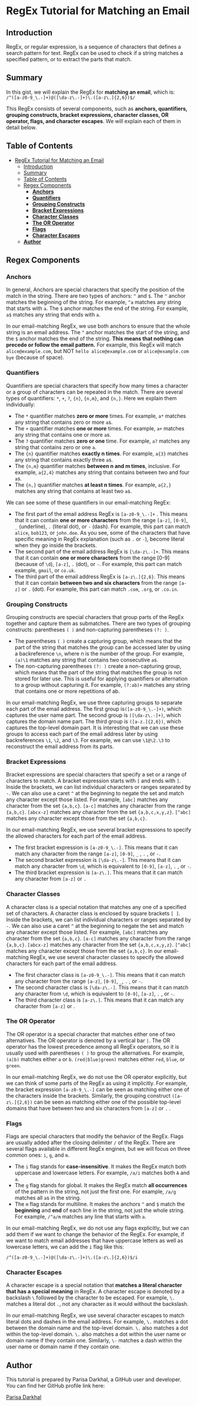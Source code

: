 # RegEx Tutorial for Matching an Email

## Introduction

RegEx, or regular expression, is a sequence of characters that defines a search pattern for text. RegEx can be used to check if a string matches a specified pattern, or to extract the parts that match.

## Summary

In this gist, we will explain the RegEx for **matching an email**, which is:
`/^([a-z0-9_\.-]+)@([\da-z\.-]+)\.([a-z\.]{2,6})$/`

This RegEx consists of several components, such as **anchors, quantifiers, grouping constructs, bracket expressions, character classes, OR operator, flags, and character escapes**. We will explain each of them in detail below.

## Table of Contents

- [RegEx Tutorial for Matching an Email](#regex-tutorial-for-matching-an-email)
  - [Introduction](#introduction)
  - [Summary](#summary)
  - [Table of Contents](#table-of-contents)
  - [Regex Components](#regex-components)
    - [**Anchors**](#anchors)
    - [**Quantifiers**](#quantifiers)
    - [**Grouping Constructs**](#grouping-constructs)
    - [**Bracket Expressions**](#bracket-expressions)
    - [**Character Classes**](#character-classes)
    - [**The OR Operator**](#the-or-operator)
    - [**Flags**](#flags)
    - [**Character Escapes**](#character-escapes)
  - [**Author**](#author)

## Regex Components

### **Anchors**

In general, Anchors are special characters that specify the position of the match in the string. There are two types of anchors: `^` and `$`. The `^` anchor matches the beginning of the string. For example, `^a` matches any string that starts with `a`. The `$` anchor matches the end of the string. For example, `a$` matches any string that ends with `a`.

In our email-matching RegEx, we use both anchors to ensure that the whole string is an email address. The `^` anchor matches the start of the string, and the `$` anchor matches the end of the string. **This means that nothing can precede or follow the email pattern.** For example, this RegEx will match `alice@example.com`, but NOT `hello alice@example.com` or `alice@example.com bye` (because of space).

### **Quantifiers**

Quantifiers are special characters that specify how many times a character or a group of characters can be repeated in the match. There are several types of quantifiers: `*`, `+`, `?`, `{n}`, `{n,m}`, and `{n,}`. Here we explain them individually:

- The `*` quantifier matches **zero or more** times. For example, `a*` matches any string that contains zero or more `a`s.
- The `+` quantifier matches **one or more** times. For example, `a+` matches any string that contains one or more `a`s.
- The `?` quantifier matches **zero or one** time. For example, `a?` matches any string that contains zero or one `a`.
- The `{n}` quantifier matches **exactly n times**. For example, `a{3}` matches any string that contains exactly three `a`s.
- The `{n,m}` quantifier matches **between n and m times**, inclusive. For example, `a{2,4}` matches any string that contains between two and four `a`s.
- The `{n,}` quantifier matches **at least n times**. For example, `a{2,}` matches any string that contains at least two `a`s.

We can see some of these quantifiers in our email-matching RegEx:

- The first part of the email address RegEx is `[a-z0-9_\.-]+` . This means that it can contain **one or more characters** from the range `[a-z]`, `[0-9]`, `_` (underline), `.` (literal dot), or `-` (dash). For example, this part can match `alice`, `bob123`, or `john.doe`. As you see, some of the characters that have specific meaning in RegEx explanation (such as `.` or `-`), become literal when they go inside the brackets.
- The second part of the email address RegEx is `[\da-z\.-]+`. This means that it can contain **one or more characters** from the range [0-9] (because of `\d`), `[a-z]`, `.` (dot), or `-`. For example, this part can match example, `gmail`, or `co.uk`.
- The third part of the email address RegEx is `[a-z\.]{2,6}`. This means that it can contain **between two and six characters** from the range `[a-z]` or `.` (dot). For example, this part can match `.com`, `.org`, or `.co.in`.

### **Grouping Constructs**

Grouping constructs are special characters that group parts of the RegEx together and capture them as submatches. There are two types of grouping constructs: parentheses `( )` and non-capturing parentheses `(?: )`.

- The parentheses `( )` create a capturing group, which means that the part of the string that matches the group can be accessed later by using a backreference `\n`, where n is the number of the group. For example, `(a)\1` matches any string that contains two consecutive `a`s.
- The non-capturing parentheses `(?: )` create a non-capturing group, which means that the part of the string that matches the group is not stored for later use. This is useful for applying quantifiers or alternation to a group without capturing it. For example, `(?:ab)+` matches any string that contains one or more repetitions of ab.

In our email-matching RegEx, we use three capturing groups to separate each part of the email address. The first group is`([a-z0-9_\.-]+)`, which captures the user name part. The second group is `([\da-z\.-]+)`, which captures the domain name part. The third group is `([a-z.]{2,6})`, which captures the top-level domain part. It is interesting that we can use these groups to access each part of the email address later by using backreferences `\1`, `\2`, and `\3`. For example, we can use `\1@\2.\3` to reconstruct the email address from its parts.

### **Bracket Expressions**

Bracket expressions are special characters that specify a set or a range of characters to match. A bracket expression starts with `[` and ends with `]`. Inside the brackets, we can list individual characters or ranges separated by `-`. We can also use a caret `^` at the beginning to negate the set and match any character except those listed.
For example, `[abc]` matches any character from the set `{a,b,c}`. `[a-c]` matches any character from the range `{a,b,c}`. `[abcx-z]` matches any character from the set `{a,b,c,x,y,z}`. `[^abc]` matches any character except those from the set `{a,b,c}`.

In our email-matching RegEx, we use several bracket expressions to specify the allowed characters for each part of the email address.

- The first bracket expression is `[a-z0-9_\.-]`. This means that it can match any character from the range `[a-z]`, `[0-9]`, `_` , `.` , or `-`.
- The second bracket expression is `[\da-z\.-]`. This means that it can match any character from `\d`, which is equivalent to `[0-9]`, `[a-z]`, `.` , or `-`.
- The third bracket expression is `[a-z\.]`. This means that it can match any character from `[a-z]` or `.`

### **Character Classes**

A character class is a special notation that matches any one of a specified set of characters. A character class is enclosed by square brackets `[ ]`. Inside the brackets, we can list individual characters or ranges separated by `-`. We can also use a caret `^` at the beginning to negate the set and match any character except those listed.
For example, `[abc]` matches any character from the set `{a,b,c}`. `[a-c]` matches any character from the range `{a,b,c}`. `[abcx-z]` matches any character from the set `{a,b,c,x,y,z}`. `[^abc]` matches any character except those from the set `{a,b,c}`.
In our email-matching RegEx, we use several character classes to specify the allowed characters for each part of the email address.

- The first character class is `[a-z0-9_\.-]`. This means that it can match any character from the range `[a-z]`, `[0-9]`, `_`, `.` , or `-`.
- The second character class is `[\da-z\.-]`. This means that it can match any character from `\d`, which is equivalent to `[0-9]`, `[a-z]`, `.` , or `-`.
- The third character class is `[a-z\.]`. This means that it can match any character from `[a-z]` or .

### **The OR Operator**

The OR operator is a special character that matches either one of two alternatives. The OR operator is denoted by a vertical bar `|`. The OR operator has the lowest precedence among all RegEx operators, so it is usually used with parentheses `( )` to group the alternatives. For example, `(a|b)` matches either `a` or `b`. `(red|blue|green)` matches either `red`, `blue`, or `green`.

In our email-matching RegEx, we do not use the OR operator explicitly, but we can think of some parts of the RegEx as using it implicitly. For example, the bracket expression `[a-z0-9_\.-]` can be seen as matching either one of the characters inside the brackets. Similarly, the grouping construct `([a-z\.]{2,6})` can be seen as matching either one of the possible top-level domains that have between two and six characters from `[a-z]` or `.` .

### **Flags**

Flags are special characters that modify the behavior of the RegEx. Flags are usually added after the closing delimiter `/` of the RegEx. There are several flags available in different RegEx engines, but we will focus on three common ones: `i`, `g`, and `m`.

- The `i` flag stands for **case-insensitive**. It makes the RegEx match both uppercase and lowercase letters. For example, `/a/i` matches both `A` and `a`.
- The `g` flag stands for global. It makes the RegEx match **all occurrences** of the pattern in the string, not just the first one. For example, `/a/g` matches all `a`s in the string.
- The `m` flag stands for multiline. It makes the anchors `^` and `$` match the **beginning** and **end** of each line in the string, not just the whole string. For example, `/^a/m` matches any line that starts with `a`.

In our email-matching RegEx, we do not use any flags explicitly, but we can add them if we want to change the behavior of the RegEx. For example, if we want to match email addresses that have uppercase letters as well as lowercase letters, we can add the `i` flag like this:

`/^([a-z0-9_\.-]+)@([\da-z\.-]+)\.([a-z\.]{2,6})$/i`

### **Character Escapes**

A character escape is a special notation that **matches a literal character that has a special meaning** in RegEx. A character escape is denoted by a backslash `\` followed by the character to be escaped. For example, `\.` matches a literal dot `.`, not any character as it would without the backslash.

In our email-matching RegEx, we use several character escapes to match literal dots and dashes in the email address. For example, `\.` matches a dot between the domain name and the top-level domain. `\.` also matches a dot within the top-level domain. `\.` also matches a dot within the user name or domain name if they contain one. Similarly, `\-` matches a dash within the user name or domain name if they contain one.

## **Author**

This tutorial is prepared by Parisa Darkhal, a GitHub user and developer. You can find her GitHub profile link here:

[Parisa Darkhal](https://github.com/parisadarkhal)
